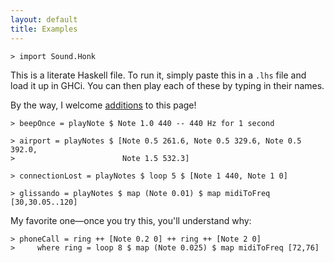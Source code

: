 ```yaml
---
layout: default
title: Examples
---
```


    > import Sound.Honk

This is a literate Haskell file. To run it, simply paste this in a `.lhs` file
and load it up in GHCi. You can then play each of these by typing in their
names.

By the way, I welcome [additions] to this page!

[additions]: https://github.com/chrisyco/honk/blob/gh-pages/examples/index.markdown

    > beepOnce = playNote $ Note 1.0 440 -- 440 Hz for 1 second

    > airport = playNotes $ [Note 0.5 261.6, Note 0.5 329.6, Note 0.5 392.0,
    >                        Note 1.5 532.3]

    > connectionLost = playNotes $ loop 5 $ [Note 1 440, Note 1 0]

    > glissando = playNotes $ map (Note 0.01) $ map midiToFreq [30,30.05..120]

My favorite one&mdash;once you try this, you'll understand why:

    > phoneCall = ring ++ [Note 0.2 0] ++ ring ++ [Note 2 0]
    >     where ring = loop 8 $ map (Note 0.025) $ map midiToFreq [72,76]
